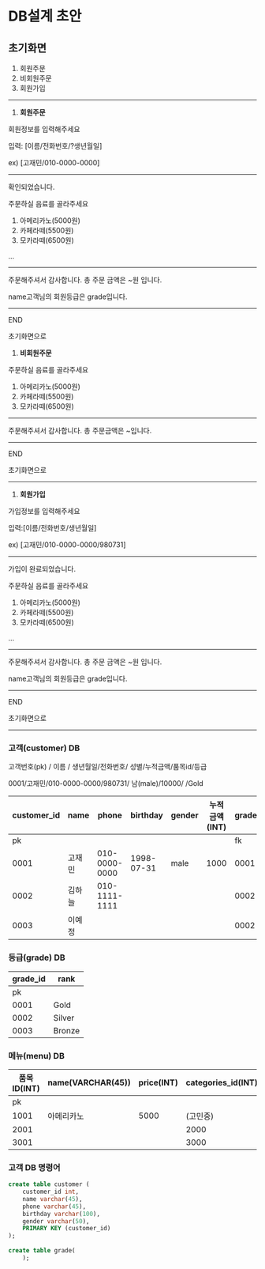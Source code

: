 # DB설계 초안

## 초기화면

1. 회원주문
2. 비회원주문
3. 회원가입

---

1. **회원주문**

회원정보를 입력해주세요

입력: [이름/전화번호/?생년월일]

ex) [고재민/010-0000-0000]

---

확인되었습니다.

주문하실 음료를 골라주세요

1. 아메리카노(5000원)
2. 카페라떼(5500원)
3. 모카라떼(6500원)

…

---

주문해주셔서 감사합니다. 총 주문 금액은 ~원 입니다.

name고객님의 회원등급은 grade입니다.

---

END

초기화면으로

1. **비회원주문**

주문하실 음료를 골라주세요

1. 아메리카노(5000원)
2. 카페라떼(5500원)
3. 모카라떼(6500원)

---

주문해주셔서 감사합니다. 총 주문금액은 ~입니다.

---

END

초기화면으로

---

1. **회원가입**

가입정보를 입력해주세요

입력:[이름/전화번호/생년월일]

ex) [고재민/010-0000-0000/980731]

---

가입이 완료되었습니다.

주문하실 음료를 골라주세요

1. 아메리카노(5000원)
2. 카페라떼(5500원)
3. 모카라떼(6500원)

…

---

주문해주셔서 감사합니다. 총 주문 금액은 ~원 입니다.

name고객님의 회원등급은 grade입니다.

---

END

초기화면으로

---

### 고객(customer) DB

고객번호(pk) / 이름  / 생년월일/전화번호/ 성별/누적금액/품목id/등급

0001/고재민/010-0000-0000/980731/ 남(male)/10000/ /Gold

| customer_id | name | phone | birthday | gender | 누적금액 (INT) | grade_id |
| --- | --- | --- | --- | --- | --- | --- |
| pk |  |  |  |  |  | fk |
| 0001 | 고재민 | 010-0000-0000 | 1998-07-31 | male | 1000 | 0001 |
| 0002 | 김하늘 | 010-1111-1111 |  |  |  | 0002 |
| 0003 | 이예정 |  |  |  |  | 0002 |

### 등급(grade) DB

| grade_id | rank |
| --- | --- |
| pk |  |
| 0001 | Gold |
| 0002 | Silver |
| 0003 | Bronze |

### 메뉴(menu) DB

| 품목ID(INT) | name(VARCHAR(45)) | price(INT) | categories_id(INT) | kcal(INT) |
| --- | --- | --- | --- | --- |
| pk |  |  |  |  |
| 1001 | 아메리카노 | 5000 | (고민중) | 50 |
| 2001 |  |  | 2000 |  |
| 3001 |  |  | 3000 |  |

### 고객 DB 명령어

```sql
create table customer (
    customer_id int,
    name varchar(45),
    phone varchar(45),
    birthday varchar(100),
    gender varchar(50),
    PRIMARY KEY (customer_id)
);
    
create table grade(
    );
```
